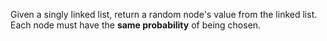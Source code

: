 Given a singly linked list, return a random node's value from the linked list. Each node must have the **same probability** of being chosen.